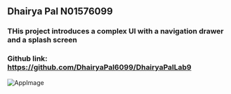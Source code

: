 ## Dhairya Pal N01576099
### THis project introduces a complex UI with a navigation drawer and a splash screen
### Github link: https://github.com/DhairyaPal6099/DhairyaPalLab9
![AppImage](https://github.com/DhairyaPal6099/DhairyaPalLab9/blob/master/DhairyaModule9/src/main/res/drawable/random_image2)